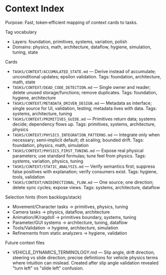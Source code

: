 # Context Index

Purpose: Fast, token‑efficient mapping of context cards to tasks.

Tag vocabulary
- Layers: foundation, primitives, systems, variation, polish
- Domains: physics, math, architecture, dataflow, hygiene, simulation, tuning, state

Cards
- `TASKS/CONTEXT/ACCUMULATED_STATE.md` — Derive instead of accumulate; unconditional updates; epsilon validation. Tags: foundation, architecture, math, state
- `TASKS/CONTEXT/DEAD_CODE_DETECTION.md` — Single owner and reader; delete unused storage/functions; remove duplicates. Tags: foundation, hygiene, architecture
- `TASKS/CONTEXT/METADATA_DRIVEN_DESIGN.md` — Metadata as interface; single source for UI, validation, testing; metadata lives with data. Tags: systems, architecture, tuning
- `TASKS/CONTEXT/PRIMITIVES_GUIDE.md` — Primitives return data; systems decide; dependency flows up. Tags: primitives, systems, architecture, physics
- `TASKS/CONTEXT/PHYSICS_INTEGRATION_PATTERNS.md` — Integrate only when necessary; semi‑implicit default; dt scaling; bounded drift. Tags: foundation, physics, math, simulation
- `TASKS/CONTEXT/PHYSICS_FIRST_TUNING.md` — Expose real physical parameters; use standard formulas; tune feel from physics. Tags: systems, variation, physics, tuning
- `TASKS/CONTEXT/STATIC_ANALYSIS.md` — Verify semantics first; suppress false positives with explanation; verify consumers exist. Tags: hygiene, tools, validation
- `TASKS/CONTEXT/UNIDIRECTIONAL_FLOW.md` — One source; one direction; delete sync cycles; expose views. Tags: systems, architecture, dataflow

Selection hints (from backlogs/stack)
- Movement/Character tasks → primitives, physics, tuning
- Camera tasks → physics, dataflow, architecture
- Animation/IK/ragdoll → primitives boundary, systems, tuning
- Parameter/GUI systems → architecture, tuning, dataflow
- Tools/Validation → hygiene, architecture, simulation
- Refinements from static analyzers → hygiene, validation

Future context files
- VEHICLE_DYNAMICS_TERMINOLOGY.md — Slip angle, drift direction, steering vs slide direction; precise definitions for vehicle physics terms where intuition can mislead. Created after slip angle validation revealed "turn left" vs "slide left" confusion.

